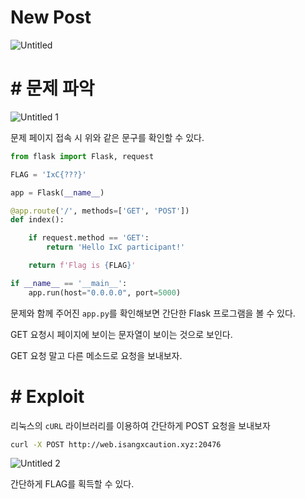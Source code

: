 # New Post

![Untitled](https://user-images.githubusercontent.com/37824335/223042971-24ae5844-eee4-4166-9f1a-c5d29bec4ecd.png)

# # 문제 파악

![Untitled 1](https://user-images.githubusercontent.com/37824335/223042990-b0854c1b-abd9-4be8-854f-911750c4063b.png)

문제 페이지 접속 시 위와 같은 문구를 확인할 수 있다. 

```python
from flask import Flask, request

FLAG = 'IxC{???}'

app = Flask(__name__)

@app.route('/', methods=['GET', 'POST'])
def index():

    if request.method == 'GET':
        return 'Hello IxC participant!'

    return f'Flag is {FLAG}'

if __name__ == '__main__':
    app.run(host="0.0.0.0", port=5000)
```

문제와 함께 주어진 `app.py`를 확인해보면 간단한 Flask 프로그램을 볼 수 있다.

GET 요청시 페이지에 보이는 문자열이 보이는 것으로 보인다.

GET 요청 말고 다른 메소드로 요청을 보내보자.

# # Exploit

리눅스의 `cURL` 라이브러리를 이용하여 간단하게 POST 요청을 보내보자

```bash
curl -X POST http://web.isangxcaution.xyz:20476
```

![Untitled 2](https://user-images.githubusercontent.com/37824335/223043025-857bf189-0b96-4199-b12e-52c3b02dc54d.png)

간단하게 FLAG를 획득할 수 있다.
